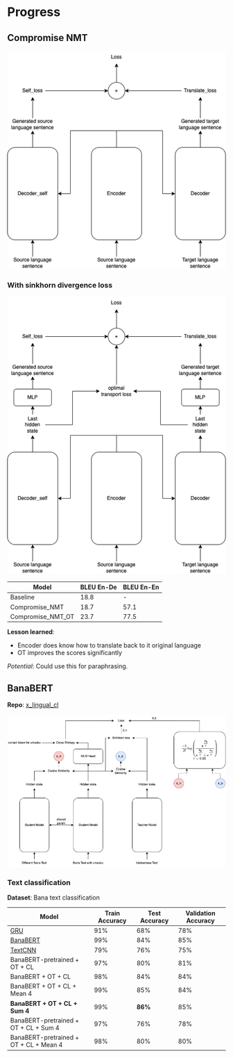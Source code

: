# Progress

## Compromise NMT

![Architecture of Compromise_NMT](./image/compromise_NMT.png)

### With sinkhorn divergence loss

![Architecture of Compromise_NMT_OT](./image/compromise_NMT_with_ot.png)

| Model | BLEU En-De | BLEU En-En |
| -------- | -------- | -------- |
| Baseline     | 18.8     | -     |
| Compromise_NMT     | 18.7     | 57.1     |
| Compromise_NMT_OT | 23.7 | 77.5 |

**Lesson learned**: 
- Encoder does know how to translate back to it original language
- OT improves the scores significantly

*Potential*: Could use this for paraphrasing.

## BanaBERT

**Repo**: [x_lingual_cl](https://github.com/TokisakiKurumi2001/x_lingual_cl)

![Architecture of X Lingual](./image/x_lingual_cl.png)

### Text classification

**Dataset**: Bana text classification

| Model | Train Accuracy | Test Accuracy | Validation Accuracy |
| ----- | -------------- | ------------- | ------------------- |
| [GRU](https://github.com/TokisakiKurumi2001/rnn_text_classification) | 91% | 68% | 78% |
| [BanaBERT](https://github.com/TokisakiKurumi2001/banabert_cls) | 99% | 84% | 85% |
| [TextCNN](https://github.com/TokisakiKurumi2001/cnn_text_classification) | 79% | 76% | 75% |
| BanaBERT-pretrained + OT + CL | 97% | 80% | 81% |
| BanaBERT + OT + CL | 98% | 84% | 84% |
| BanaBERT + OT + CL + Mean 4 |  99% | 85% | 84% |
| **BanaBERT + OT + CL + Sum 4** |  99% | **86%** |  85% |
| BanaBERT-pretrained + OT + CL + Sum 4 | 97% | 76% | 78% |
| BanaBERT-pretrained + OT + CL + Mean 4 | 98% | 80% | 80% |